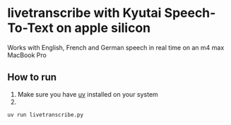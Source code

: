 # livetranscribe with Kyutai Speech-To-Text on apple silicon

Works with English, French and German speech in real time on an m4 max MacBook Pro

## How to run

1. Make sure you have [uv](https://docs.astral.sh/uv/getting-started/installation/) installed on your system
2.

```bash
uv run livetranscribe.py
```

